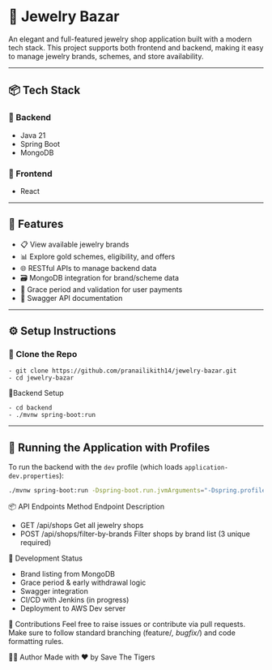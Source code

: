 # 💍 Jewelry Bazar

An elegant and full-featured jewelry shop application built with a modern tech stack. This project supports both frontend and backend, making it easy to manage jewelry brands, schemes, and store availability.

---

## 📦 Tech Stack

### 🔹 Backend
- Java 21
- Spring Boot
- MongoDB

### 🔹 Frontend
- React 

---

## 🚀 Features

- 📋 View available jewelry brands
- 📊 Explore gold schemes, eligibility, and offers
- 🌐 RESTful APIs to manage backend data
- 🗃️ MongoDB integration for brand/scheme data
- 🔐 Grace period and validation for user payments
- 🧾 Swagger API documentation

---

## ⚙️ Setup Instructions

### 🔹 Clone the Repo

    - git clone https://github.com/pranailikith14/jewelry-bazar.git
    - cd jewelry-bazar

🔹Backend Setup
    
    - cd backend
    - ./mvnw spring-boot:run

---

## 🧪 Running the Application with Profiles

To run the backend with the `dev` profile (which loads `application-dev.properties`):

```bash
./mvnw spring-boot:run -Dspring-boot.run.jvmArguments="-Dspring.profiles.active=dev"
```

📦 API Endpoints
Method	Endpoint	Description
 - GET	/api/shops	Get all jewelry shops
 - POST	/api/shops/filter-by-brands	Filter shops by brand list (3 unique required)

🧪 Development Status
  - Brand listing from MongoDB
  - Grace period & early withdrawal logic
  - Swagger integration
  - CI/CD with Jenkins (in progress)
  - Deployment to AWS Dev server

🤝 Contributions
Feel free to raise issues or contribute via pull requests. Make sure to follow standard branching (feature/*, bugfix/*) and code formatting rules.

🙋‍♂️ Author
Made with ❤️ by Save The Tigers

